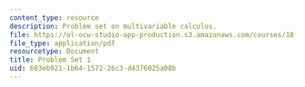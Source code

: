 ```yaml
---
content_type: resource
description: Problem set on multivariable calculus.
file: https://ol-ocw-studio-app-production.s3.amazonaws.com/courses/18-02-multivariable-calculus-fall-2007/603eb9211b64157226c3d4376025a08b_ps1.pdf
file_type: application/pdf
resourcetype: Document
title: Problem Set 1
uid: 603eb921-1b64-1572-26c3-d4376025a08b
---
```

